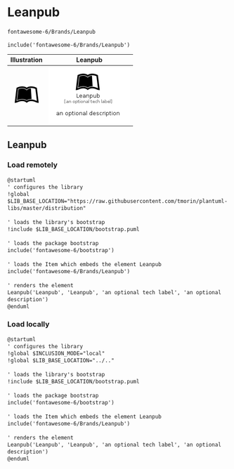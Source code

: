 # Leanpub


```text
fontawesome-6/Brands/Leanpub
```

```text
include('fontawesome-6/Brands/Leanpub')
```



| Illustration | Leanpub |
| :---: | :---: |
| ![illustration for Illustration](../../fontawesome-6/Brands/Leanpub.png) | ![illustration for Leanpub](../../fontawesome-6/Brands/Leanpub.Local.png) |




## Leanpub

### Load remotely
```plantuml
@startuml
' configures the library
!global $LIB_BASE_LOCATION="https://raw.githubusercontent.com/tmorin/plantuml-libs/master/distribution"

' loads the library's bootstrap
!include $LIB_BASE_LOCATION/bootstrap.puml

' loads the package bootstrap
include('fontawesome-6/bootstrap')

' loads the Item which embeds the element Leanpub
include('fontawesome-6/Brands/Leanpub')

' renders the element
Leanpub('Leanpub', 'Leanpub', 'an optional tech label', 'an optional description')
@enduml
```

### Load locally
```plantuml
@startuml
' configures the library
!global $INCLUSION_MODE="local"
!global $LIB_BASE_LOCATION="../.."

' loads the library's bootstrap
!include $LIB_BASE_LOCATION/bootstrap.puml

' loads the package bootstrap
include('fontawesome-6/bootstrap')

' loads the Item which embeds the element Leanpub
include('fontawesome-6/Brands/Leanpub')

' renders the element
Leanpub('Leanpub', 'Leanpub', 'an optional tech label', 'an optional description')
@enduml
```

